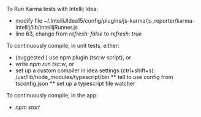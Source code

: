 To Run Karma tests with Intellij Idea:
* modify file ~/.IntelliJIdea15/config/plugins/js-karma/js\_reporter/karma-intellij/lib/intellijRunner.js 
* line 63, change from *refresh: false* to *refresh: true*

To continuously compile, in unit tests, either:
* (suggested:) use npm plugin (tsc:w script), or
* write *npm run tsc:w*, or
* set up a custom compiler in idea settings (ctrl+shift+s): /usr/lib/node\_modules/typescript/bin 
** tell to use config from tsconfig.json
** set up a typescript file watcher

To continuously compile, in the app:
* *npm start*


 


